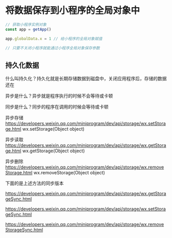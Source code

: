 # 将数据保存到小程序的全局对象中
```js
// 获取小程序实例对象
const app = getApp()

app.globalData.x = 1 // 给小程序的全局对象赋值

// 只要不关闭小程序就能通过小程序全局对象保存参数
```

## 持久化数据

什么叫持久化？持久化就是长期存储数据到磁盘中，关闭应用程序后，存储的数据还在

异步是什么？异步就是程序执行的时候不会等待或卡顿

同步是什么？同步的程序在调用的时候会等待或卡顿

异步存储
https://developers.weixin.qq.com/miniprogram/dev/api/storage/wx.setStorage.html
wx.setStorage(Object object)

异步读取
https://developers.weixin.qq.com/miniprogram/dev/api/storage/wx.getStorage.html
wx.getStorage(Object object)

异步删除
https://developers.weixin.qq.com/miniprogram/dev/api/storage/wx.removeStorage.html
wx.removeStorage(Object object)

下面的是上述方法的同步版本

https://developers.weixin.qq.com/miniprogram/dev/api/storage/wx.getStorageSync.html

https://developers.weixin.qq.com/miniprogram/dev/api/storage/wx.setStorageSync.html

https://developers.weixin.qq.com/miniprogram/dev/api/storage/wx.removeStorageSync.html

